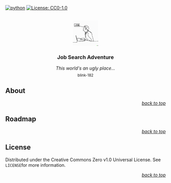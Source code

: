 <div id="top"></div>

<!-- PROJECT SHIELDS -->

[![python](https://badges.aleen42.com/src/python.svg)](https://www.python.org/)
[![License: CC0-1.0](https://img.shields.io/badge/License-CC0_1.0-lightgrey.svg)](http://creativecommons.org/publicdomain/zero/1.0/)

<!-- PROJECT LOGO -->

<br />

<div align="center">
    <a href="https://github.com/Luunynliny/jsa">
        <img src="imgs/jsa_logo.png" alt="Logo" height="80">
    </a>
    <h3 align="center">Job Search Adventure</h3>
    <p align="center">
        <i>This world's an ugly place...</i>
        <br><sub>blink-182</sub>
    </p>
</div>

<!-- ABOUT THE PROJECT -->

## About


<p align="right"><a href="#top"><i>back to top</i></a></p>

<!-- ROADMAP -->

## Roadmap

<p align="right"><a href="#top"><i>back to top</i></a></p>

## License

Distributed under the Creative Commons Zero v1.0 Universal License. See `LICENSE`for more information.

<p align="right"><a href="#top"><i>back to top</i></a></p>